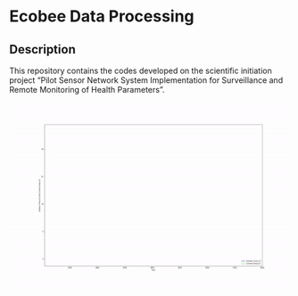 # Ecobee Data Processing

## Description

This repository contains the codes developed on the scientific initiation project “Pilot Sensor Network System Implementation for Surveillance and Remote Monitoring of Health Parameters”.

![](figures/plot_TObyTI.gif)
